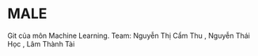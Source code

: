 # MALE
Git của môn Machine Learning.
Team: 
  Nguyễn Thị Cẩm Thu ,
  Nguyễn Thái Học ,
  Lâm Thành Tài
